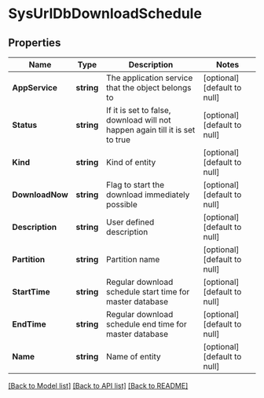# SysUrlDbDownloadSchedule

## Properties
Name | Type | Description | Notes
------------ | ------------- | ------------- | -------------
**AppService** | **string** | The application service that the object belongs to | [optional] [default to null]
**Status** | **string** | If it is set to false, download will not happen again till it is set to true | [optional] [default to null]
**Kind** | **string** | Kind of entity | [optional] [default to null]
**DownloadNow** | **string** | Flag to start the download immediately possible | [optional] [default to null]
**Description** | **string** | User defined description | [optional] [default to null]
**Partition** | **string** | Partition name | [optional] [default to null]
**StartTime** | **string** | Regular download schedule start time for master database | [optional] [default to null]
**EndTime** | **string** | Regular download schedule end time for master database | [optional] [default to null]
**Name** | **string** | Name of entity | [optional] [default to null]

[[Back to Model list]](../README.md#documentation-for-models) [[Back to API list]](../README.md#documentation-for-api-endpoints) [[Back to README]](../README.md)



